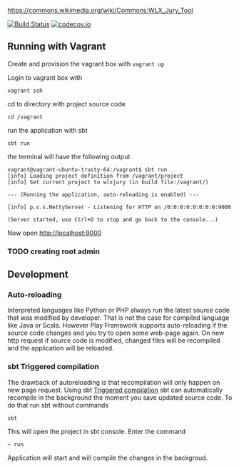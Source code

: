 https://commons.wikimedia.org/wiki/Commons:WLX_Jury_Tool 

[![Build Status](https://travis-ci.org/intracer/wlxjury.svg?branch=master)](https://travis-ci.org/intracer/wlxjury?branch=master)
[![codecov.io](http://codecov.io/github/intracer/wlxjury/coverage.svg?branch=master)](http://codecov.io/github/intracer/wlxjury?branch=master)

## Running with Vagrant

Create and provision the vagrant box with
`vagrant up`

Login to vagrant box with

`vagrant ssh`

cd to directory with project source code

`cd /vagrant`

run the application with sbt

`sbt run`

the terminal will have the following output

```
vagrant@vagrant-ubuntu-trusty-64:/vagrant$ sbt run
[info] Loading project definition from /vagrant/project
[info] Set current project to wlxjury (in build file:/vagrant/)

--- (Running the application, auto-reloading is enabled) ---

[info] p.c.s.NettyServer - Listening for HTTP on /0:0:0:0:0:0:0:0:9000

(Server started, use Ctrl+D to stop and go back to the console...)
```

Now open [http://localhost:9000](http://localhost:9000)

### TODO creating root admin

## Development

### Auto-reloading
Interpreted languages like Python or PHP always run the latest source code that was modified by developer. That is not the case for compiled language like Java or Scala. However Play Framework supports auto-reloading if the source code changes and you try to open some web-page again. On new http request if source code is modified, changed files will be recompiled and the application will be reloaded.

### sbt Triggered compilation
The drawback of autoreloading is that recompilation will only happen on new page request. Using sbt [Triggered compilation](http://www.scala-sbt.org/0.13/docs/Howto-Triggered.html) sbt can automatically recompile in the background the moment you save updated source code. To do that run sbt without commands

`sbt`

This will open the project in sbt console. Enter the command

`~ run`

Application will start and will compile the changes in the backgroud.

